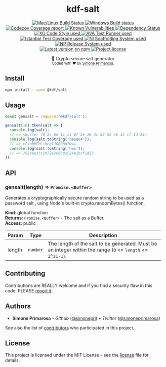 <h1 align="center">
  <b>kdf-salt</b>
</h1>
<p align="center">
  <!-- CI - TravisCI -->
  <a href="https://travis-ci.com/simonepri/kdf-salt">
    <img src="https://img.shields.io/travis/com/simonepri/kdf-salt/master.svg?label=MacOS%20%26%20Linux" alt="Mac/Linux Build Status" />
  </a>
  <!-- CI - AppVeyor -->
  <a href="https://ci.appveyor.com/project/simonepri/kdf-salt">
    <img src="https://img.shields.io/appveyor/ci/simonepri/kdf-salt/master.svg?label=Windows" alt="Windows Build status" />
  </a>
  <!-- Coverage - Codecov -->
  <a href="https://codecov.io/gh/simonepri/kdf-salt">
    <img src="https://img.shields.io/codecov/c/github/simonepri/kdf-salt/master.svg" alt="Codecov Coverage report" />
  </a>
  <!-- DM - Snyk -->
  <a href="https://snyk.io/test/github/simonepri/kdf-salt?targetFile=package.json">
    <img src="https://snyk.io/test/github/simonepri/kdf-salt/badge.svg?targetFile=package.json" alt="Known Vulnerabilities" />
  </a>
  <!-- DM - David -->
  <a href="https://david-dm.org/simonepri/kdf-salt">
    <img src="https://david-dm.org/simonepri/kdf-salt/status.svg" alt="Dependency Status" />
  </a>

  <br/>

  <!-- Code Style - XO-Prettier -->
  <a href="https://github.com/xojs/xo">
    <img src="https://img.shields.io/badge/code_style-XO+Prettier-5ed9c7.svg" alt="XO Code Style used" />
  </a>
  <!-- Test Runner - AVA -->
  <a href="https://github.com/avajs/ava">
    <img src="https://img.shields.io/badge/test_runner-AVA-fb3170.svg" alt="AVA Test Runner used" />
  </a>
  <!-- Test Coverage - Istanbul -->
  <a href="https://github.com/istanbuljs/nyc">
    <img src="https://img.shields.io/badge/test_coverage-NYC-fec606.svg" alt="Istanbul Test Coverage used" />
  </a>
  <!-- Init - ni -->
  <a href="https://github.com/simonepri/ni">
    <img src="https://img.shields.io/badge/initialized_with-ni-e74c3c.svg" alt="NI Scaffolding System used" />
  </a>
  <!-- Release - np -->
  <a href="https://github.com/sindresorhus/np">
    <img src="https://img.shields.io/badge/released_with-np-6c8784.svg" alt="NP Release System used" />
  </a>

  <br/>

  <!-- Version - npm -->
  <a href="https://www.npmjs.com/package/@kdf/salt">
    <img src="https://img.shields.io/npm/v/@kdf/salt.svg" alt="Latest version on npm" />
  </a>
  <!-- License - MIT -->
  <a href="https://github.com/simonepri/kdf-salt/tree/master/license">
    <img src="https://img.shields.io/github/license/simonepri/kdf-salt.svg" alt="Project license" />
  </a>
</p>
<p align="center">
  🎲 Crypto secure salt generator

  <br/>

  <sub>
    Coded with ❤️ by <a href="#authors">Simone Primarosa</a>.
  </sub>
</p>

## Install

```bash
npm install --save @kdf/salt
```

## Usage

```js
const gensalt = require('@kdf/salt');

gensalt(16).then(salt => {
  console.log(salt);
  // => <Buffer 70 2c 6e 1c c1 07 2e 26 dc 82 52 4e 1b cf 1d 23>
  console.log(salt.toString('base64'));
  // => cCxuHMEHLibcglJOG88dIw==
  console.log(salt.toString('hex'));
  // => 702c6e1cc1072e26dc82524e1bcf1d23
})
```

## API

<a name="gensalt"></a>

### gensalt(length) ⇒ <code>Promise.&lt;Buffer&gt;</code>
Generates a cryptographically secure random string to be used as a password salt
, using Node's built-in crypto.randomBytes() function.

**Kind**: global function  
**Returns**: <code>Promise.&lt;Buffer&gt;</code> - The salt as a Buffer.  
**Access**: public  

| Param | Type | Description |
| --- | --- | --- |
| length | <code>number</code> | The length of the salt to be generated. Must be an integer within the range (`0` <= `length` <= `2^31-1`). |

## Contributing
Contributions are REALLY welcome and if you find a security flaw in this code, PLEASE [report it][new issue].

## Authors
- **Simone Primarosa** - *Github* ([@simonepri][github:simonepri]) • *Twitter* ([@simoneprimarosa][twitter:simoneprimarosa])

See also the list of [contributors][contributors] who participated in this project.

## License
This project is licensed under the MIT License - see the [license][license] file for details.


<!-- Links -->
[new issue]: https://github.com/simonepri/kdf-salt/issues/new
[contributors]: https://github.com/simonepri/kdf-salt/contributors

[license]: https://github.com/simonepri/kdf-salt/tree/master/license

[github:simonepri]: https://github.com/simonepri
[twitter:simoneprimarosa]: http://twitter.com/intent/user?screen_name=simoneprimarosa
